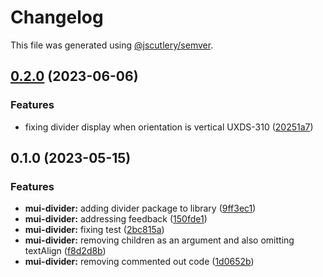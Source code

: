 # Changelog

This file was generated using [@jscutlery/semver](https://github.com/jscutlery/semver).

## [0.2.0](https://github.com/Availity/element/compare/@availity/mui-divider@0.1.0...@availity/mui-divider@0.2.0) (2023-06-06)


### Features

* fixing divider display when orientation is vertical UXDS-310 ([20251a7](https://github.com/Availity/element/commit/20251a7430e029982100881d6db436fddb82608a))

## 0.1.0 (2023-05-15)


### Features

* **mui-divider:** adding divider package to library ([9ff3ec1](https://github.com/Availity/element/commit/9ff3ec19b0dcd2fba354513cb9d3ad45a00c5233))
* **mui-divider:** addressing feedback ([150fde1](https://github.com/Availity/element/commit/150fde1324139497cc7aac9b5b887f66e6f64ddc))
* **mui-divider:** fixing test ([2bc815a](https://github.com/Availity/element/commit/2bc815a13025fa90bec91efe16077eb61bdf9641))
* **mui-divider:** removing children as an argument and also omitting textAlign ([f8d2d8b](https://github.com/Availity/element/commit/f8d2d8b245e5ab99ed57a7dbaf447fae2814ce5d))
* **mui-divider:** removing commented out code ([1d0652b](https://github.com/Availity/element/commit/1d0652bdc88cd0a7db437a327f5649a1a28d21fd))
